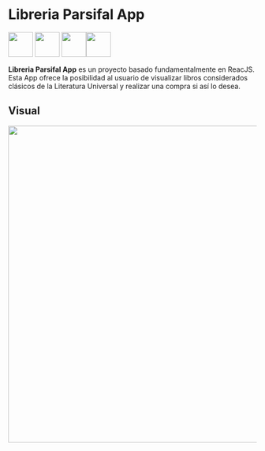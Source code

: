 # Libreria Parsifal App

<img title="" src="https://mirayhazlo.com/wp-content/uploads/2018/09/Html5_dise%C3%B1o_web-1.png" alt="" width="50"> <img title="" src="https://www.digifutura.com/wp-content/uploads/2019/10/react-technologies-img.png" alt="" width="50"> <img title="" src="https://upload.wikimedia.org/wikipedia/commons/thumb/9/99/Unofficial_JavaScript_logo_2.svg/480px-Unofficial_JavaScript_logo_2.svg.png" alt="" width="50"><img src="https://www.shareicon.net/download/2015/09/17/102374_css3_512x512.png" title="" alt="" width="50">

**Libreria Parsifal App** es un proyecto basado fundamentalmente en ReacJS. Esta App ofrece la posibilidad al usuario de visualizar libros considerados clásicos de la Literatura Universal y realizar una compra si así lo desea.

## Visual

<img title="" src="./src/Assets/ReactApp.gif" alt="" width="643">
